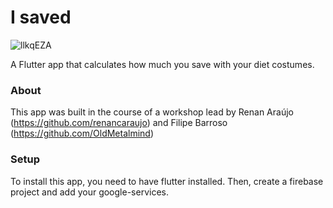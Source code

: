 # I saved

![llkqEZA](https://i.imgur.com/llkqEZA.png)

A Flutter app that calculates how much you save with your diet costumes.

### About

This app was built in the course of a workshop lead by Renan Araújo (https://github.com/renancaraujo) and Filipe Barroso (https://github.com/OldMetalmind)

### Setup

To install this app, you need to have flutter installed. Then, create a firebase project and add your google-services.